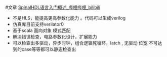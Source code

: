 #文章
[SpinalHDL语言入门概述_哔哩哔哩_bilibili](https://www.bilibili.com/video/BV1GU4y1N7Kq?spm_id_from=333.337.search-card.all.click&vd_source=a8ed7d3d02cfff37e7f519374fb4f882)
- 不是HLS，能提高更高参数化能力 。代码可以生成verilog
- 仿真库目前支持verilator0  
- 基于scala 面向对象 模式匹配
- 解决错误检查，电路参数化设计，扩展能力
- 可以检查出多驱动，异步时钟，组合逻辑死循环，latch , 无驱动 位宽 不可达到的case等等都可以静态检查出  